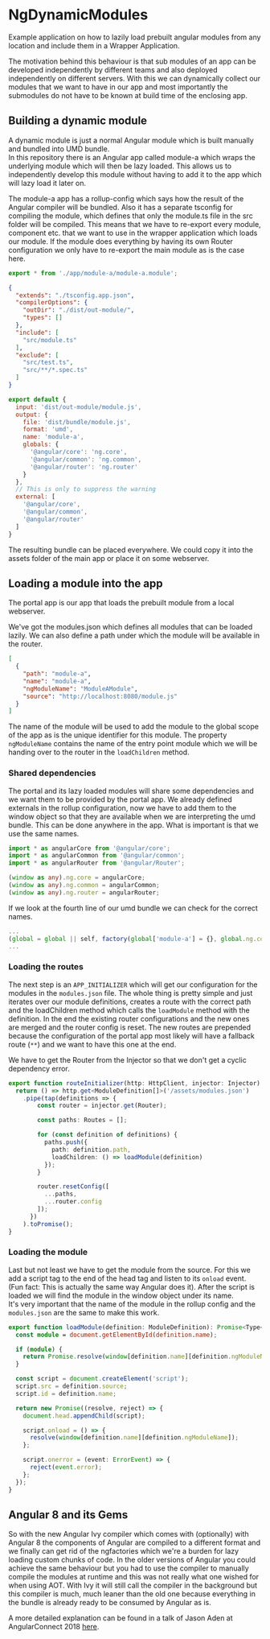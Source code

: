 # NgDynamicModules

Example application on how to lazily load prebuilt angular modules from any location and include them in a Wrapper Application.

The motivation behind this behaviour is that sub modules of an app can be developed independently by different teams and also deployed independently on different servers.
With this we can dynamically collect our modules that we want to have in our app and most importantly the submodules do not have to be known at build time of the enclosing app.

## Building a dynamic module

A dynamic module is just a normal Angular module which is built manually and bundled into UMD bundle.  
In this repository there is an Angular app called module-a which wraps the underlying module which will then be lazy loaded.
This allows us to independently develop this module without having to add it to the app which will lazy load it later on.

The module-a app has a rollup-config which says how the result of the Angular compiler will be bundled.
Also it has a separate tsconfig for compiling the module, which defines that only the module.ts file in the src folder will be compiled. 
This means that we have to re-export every module, component etc. that we want to use in the wrapper application which loads our module.
If the module does everything by having its own Router configuration we only have to re-export the main module as is the case here.

```typescript
export * from './app/module-a/module-a.module';
```

```json
{
  "extends": "./tsconfig.app.json",
  "compilerOptions": {
    "outDir": "./dist/out-module/",
    "types": []
  },
  "include": [
    "src/module.ts"
  ],
  "exclude": [
    "src/test.ts",
    "src/**/*.spec.ts"
  ]
}
```

```javascript
export default {
  input: 'dist/out-module/module.js',
  output: {
    file: 'dist/bundle/module.js',
    format: 'umd',
    name: 'module-a',
    globals: {
      '@angular/core': 'ng.core',
      '@angular/common': 'ng.common',
      '@angular/router': 'ng.router'
    }
  },
  // This is only to suppress the warning
  external: [
    '@angular/core',
    '@angular/common',
    '@angular/router'
  ]
}
```

The resulting bundle can be placed everywhere. We could copy it into the assets folder of the main app or place it on some webserver.

## Loading a module into the app

The portal app is our app that loads the prebuilt module from a local webserver.

We've got the modules.json which defines all modules that can be loaded lazily. We can also define a path under which the module will be available in the router.

```json
[
  {
    "path": "module-a",
    "name": "module-a",
    "ngModuleName": "ModuleAModule",
    "source": "http://localhost:8080/module.js"
  }
]
```

The name of the module will be used to add the module to the global scope of the app as is the unique identifier for this module.
The property `ngModuleName` contains the name of the entry point module which we will be handing over to the router in the `loadChildren` method.

### Shared dependencies

The portal and its lazy loaded modules will share some dependencies and we want them to be provided by the portal app.
We already defined externals in the rollup configuration, now we have to add them to the window object so that they are available when we are interpreting the umd bundle.
This can be done anywhere in the app. What is important is that we use the same names.

```typescript
import * as angularCore from '@angular/core';
import * as angularCommon from '@angular/common';
import * as angularRouter from '@angular/Router';

(window as any).ng.core = angularCore;
(window as any).ng.common = angularCommon;
(window as any).ng.router = angularRouter;
```
 
If we look at the fourth line of our umd bundle we can check for the correct names.

```javascript
...
(global = global || self, factory(global['module-a'] = {}, global.ng.core, global.ng.common, global.ng.router));
...
```

### Loading the routes

The next step is an `APP_INITIALIZER` which will get our configuration for the modules in the `modules.json` file.
The whole thing is pretty simple and just iterates over our module definitions, creates a route with the correct path and
the loadChildren method which calls the `loadModule` method with the definition. In the end the existing router configurations and the new ones are merged and the router config is reset.
The new routes are prepended because the configuration of the portal app most likely will have a fallback route (`**`) and we want to have this one at the end.

We have to get the Router from the Injector so that we don't get a cyclic dependency error.
 
```typescript
export function routeInitializer(http: HttpClient, injector: Injector) {
  return () => http.get<ModuleDefinition[]>('/assets/modules.json')
    .pipe(tap(definitions => {
        const router = injector.get(Router);

        const paths: Routes = [];

        for (const definition of definitions) {
          paths.push({
            path: definition.path,
            loadChildren: () => loadModule(definition)
          });
        }

        router.resetConfig([
          ...paths,
          ...router.config
        ]);
      })
    ).toPromise();
}
```

### Loading the module

Last but not least we have to get the module from the source. For this we add a script tag to the end of the head tag and listen to its `onload` event.
(Fun fact: This is actually the same way Angular does it). After the script is loaded we will find the module in the window object under its name.  
It's very important that the name of the module in the rollup config and the `modules.json` are the same to make this work.


```typescript
export function loadModule(definition: ModuleDefinition): Promise<Type<any>> {
  const module = document.getElementById(definition.name);

  if (module) {
    return Promise.resolve(window[definition.name][definition.ngModuleName]);
  }

  const script = document.createElement('script');
  script.src = definition.source;
  script.id = definition.name;

  return new Promise((resolve, reject) => {
    document.head.appendChild(script);

    script.onload = () => {
      resolve(window[definition.name][definition.ngModuleName]);
    };

    script.onerror = (event: ErrorEvent) => {
      reject(event.error);
    };
  });
}
```

## Angular 8 and its Gems

So with the new Angular Ivy compiler which comes with (optionally) with Angular 8 the components of Angular are compiled to a different format and we finally can get rid of the ngfactories which we're a burden for lazy loading custom chunks of code.
In the older versions of Angular you could achieve the same behaviour but you had to use the compiler to manually compile the modules at runtime and this was not really what one wished for when using AOT.
With Ivy it will still call the compiler in the background but this compiler is much, much leaner than the old one because everything in the bundle is already ready to be consumed by Angular as is.

A more detailed explanation can be found in a talk of Jason Aden at AngularConnect 2018 [here](https://www.youtube.com/watch?v=MMPl9wHzmS4&feature=youtu.be&t=738).
